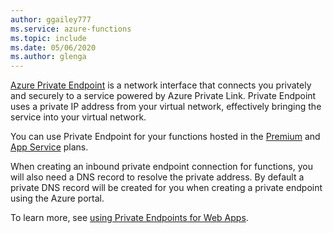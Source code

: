 ```yaml
---
author: ggailey777
ms.service: azure-functions
ms.topic: include
ms.date: 05/06/2020
ms.author: glenga
---
```

[Azure Private Endpoint](../articles/private-link/private-endpoint-overview.md) is a network interface that connects you privately and securely to a service powered by Azure Private Link.  Private Endpoint uses a private IP address from your virtual network, effectively bringing the service into your virtual network.

You can use Private Endpoint for your functions hosted in the [Premium](../articles/azure-functions/functions-premium-plan.md) and [App Service](../articles/azure-functions/functions-scale.md#app-service-plan) plans.

When creating an inbound private endpoint connection for functions, you will also need a DNS record to resolve  the private address.  By default a private DNS record will be created for you when creating a private endpoint using the Azure portal.

To learn more, see [using Private Endpoints for Web Apps](../articles/app-service/networking/private-endpoint.md).